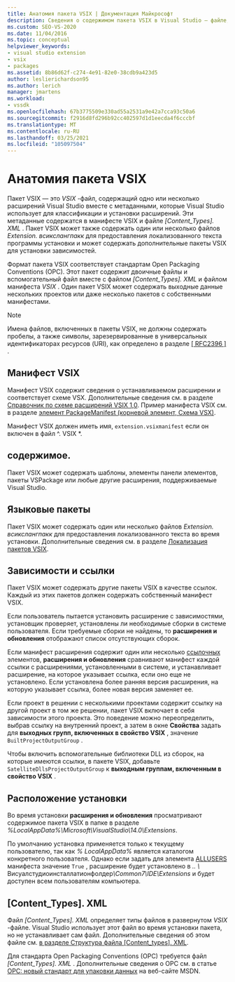```yaml
---
title: Анатомия пакета VSIX | Документация Майкрософт
description: Сведения о содержимом пакета VSIX в Visual Studio — файле, содержащем одно или несколько расширений Visual Studio и файл манифеста метаданных.
ms.custom: SEO-VS-2020
ms.date: 11/04/2016
ms.topic: conceptual
helpviewer_keywords:
- visual studio extension
- vsix
- packages
ms.assetid: 8b86d62f-c274-4e91-82e0-38cdb9a423d5
author: leslierichardson95
ms.author: lerich
manager: jmartens
ms.workload:
- vssdk
ms.openlocfilehash: 67b3775509e330ad55a2531a9e42a7cca93c50a6
ms.sourcegitcommit: f2916d8fd296b92cc402597d1d1eecda4f6cccbf
ms.translationtype: MT
ms.contentlocale: ru-RU
ms.lasthandoff: 03/25/2021
ms.locfileid: "105097504"
---
```

# <a name="anatomy-of-a-vsix-package"></a>Анатомия пакета VSIX
Пакет VSIX — это *VSIX* -файл, содержащий одно или несколько расширений Visual Studio вместе с метаданными, которые Visual Studio использует для классификации и установки расширений. Эти метаданные содержатся в манифесте VSIX и файле *[Content_Types]. XML* . Пакет VSIX может также содержать один или несколько файлов *Extension. всикслангпакк* для предоставления локализованного текста программы установки и может содержать дополнительные пакеты VSIX для установки зависимостей.

 Формат пакета VSIX соответствует стандартам Open Packaging Conventions (OPC). Этот пакет содержит двоичные файлы и вспомогательный файл вместе с файлом *[Content_Types]. XML* и файлом манифеста *VSIX* . Один пакет VSIX может содержать выходные данные нескольких проектов или даже несколько пакетов с собственными манифестами.

> [!NOTE]
> Имена файлов, включенных в пакеты VSIX, не должны содержать пробелы, а также символы, зарезервированные в универсальных идентификаторах ресурсов (URI), как определено в разделе [ \[ RFC2396 \] ](https://www.rfc-editor.org/rfc/rfc2396.txt).

## <a name="the-vsix-manifest"></a>Манифест VSIX
 Манифест VSIX содержит сведения о устанавливаемом расширении и соответствует схеме VSX. Дополнительные сведения см. в разделе [Справочник по схеме расширений VSIX 1,0](/previous-versions/dd393700(v=vs.110)). Пример манифеста VSIX см. в разделе [элемент PackageManifest (корневой элемент, Схема VSX)](/previous-versions/dd393754(v=vs.110)).

 Манифест VSIX должен иметь имя, `extension.vsixmanifest` если он включен в файл ^. VSIX *.

## <a name="the-content"></a>содержимое.
 Пакет VSIX может содержать шаблоны, элементы панели элементов, пакеты VSPackage или любые другие расширения, поддерживаемые Visual Studio.

## <a name="language-packs"></a>Языковые пакеты
 Пакет VSIX может содержать один или несколько файлов *Extension. всикслангпакк* для предоставления локализованного текста во время установки. Дополнительные сведения см. в разделе [Локализация пакетов VSIX](../extensibility/localizing-vsix-packages.md).

## <a name="dependencies-and-references"></a>Зависимости и ссылки
 Пакет VSIX может содержать другие пакеты VSIX в качестве ссылок. Каждый из этих пакетов должен содержать собственный манифест VSIX.

 Если пользователь пытается установить расширение с зависимостями, установщик проверяет, установлены ли необходимые сборки в системе пользователя. Если требуемые сборки не найдены, то **расширения и обновления** отображают список отсутствующих сборок.

 Если манифест расширения содержит один или несколько [ссылочных](/previous-versions/visualstudio/visual-studio-2010/dd393687(v=vs.100)) элементов, **расширения и обновления** сравнивают манифест каждой ссылки с расширениями, установленными в системе, и устанавливает расширение, на которое указывает ссылка, если оно еще не установлено. Если установлена более ранняя версия расширения, на которую указывает ссылка, более новая версия заменяет ее.

 Если проект в решении с несколькими проектами содержит ссылку на другой проект в том же решении, пакет VSIX включает в себя зависимости этого проекта. Это поведение можно переопределить, выбрав ссылку на внутренний проект, а затем в окне **Свойства** задать для **выходных групп, включенных в свойство VSIX** , значение `BuiltProjectOutputGroup` .

 Чтобы включить вспомогательные библиотеки DLL из сборок, на которые имеются ссылки, в пакете VSIX, добавьте `SatelliteDllsProjectOutputGroup` к **выходным группам, включенным в свойство VSIX** .

## <a name="installation-location"></a>Расположение установки
 Во время установки **расширения и обновления** просматривают содержимое пакета VSIX в папке в разделе *%LocalAppData%\Microsoft\VisualStudio\14.0\Extensions*.

 По умолчанию установка применяется только к текущему пользователю, так как *% LocalAppData%* является каталогом конкретного пользователя. Однако если задать для элемента [ALLUSERS](/previous-versions/ee191547(v=vs.110)) манифеста значение `True` , расширение будет установлено в <em>.. \\ </em> Висуалстудиоинсталлатионфолдер<em>\Common7\IDE\Extensions</em> и будет доступен всем пользователям компьютера.

## <a name="content_typesxml"></a>[Content_Types]. XML
 Файл *[Content_Types]. XML* определяет типы файлов в развернутом *VSIX* -файле. Visual Studio использует этот файл во время установки пакета, но не устанавливает сам файл. Дополнительные сведения об этом файле см. [в разделе Структура файла [Content_types]. XML](the-structure-of-the-content-types-dot-xml-file.md).

 Для стандарта Open Packaging Conventions (OPC) требуется файл *[Content_Types]. XML* . Дополнительные сведения о OPC см. в статье [OPC: новый стандарт для упаковки данных](/archive/blogs/msdnmagazine/opc-a-new-standard-for-packaging-your-data) на веб-сайте MSDN.